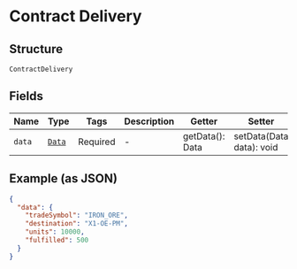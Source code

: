 
# Contract Delivery

## Structure

`ContractDelivery`

## Fields

| Name | Type | Tags | Description | Getter | Setter |
|  --- | --- | --- | --- | --- | --- |
| `data` | [`Data`](../../doc/models/data.md) | Required | - | getData(): Data | setData(Data data): void |

## Example (as JSON)

```json
{
  "data": {
    "tradeSymbol": "IRON_ORE",
    "destination": "X1-OE-PM",
    "units": 10000,
    "fulfilled": 500
  }
}
```

